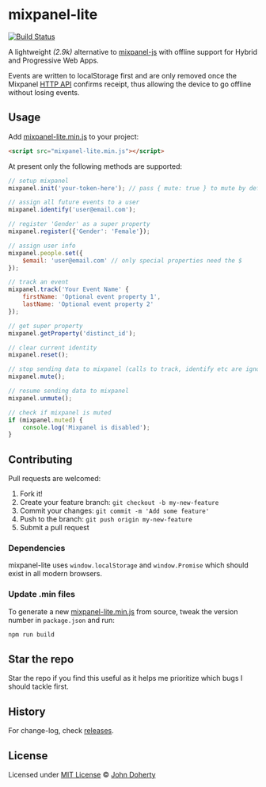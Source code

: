 # mixpanel-lite

[![Build Status](https://github.com/john-doherty/mixpanel-lite/actions/workflows/ci.yml/badge.svg)](https://github.com/john-doherty/mixpanel-lite/actions/workflows/ci.yml)

A lightweight _(2.9k)_ alternative to [mixpanel-js](https://github.com/mixpanel/mixpanel-js) with offline support for Hybrid and Progressive Web Apps.

Events are written to localStorage first and are only removed once the Mixpanel [HTTP API](https://developer.mixpanel.com/docs/http) confirms receipt, thus allowing the device to go offline without losing events.

## Usage

Add [mixpanel-lite.min.js](dist/mixpanel-lite.min.js) to your project:

```html
<script src="mixpanel-lite.min.js"></script>
```

At present only the following methods are supported:

```js
// setup mixpanel
mixpanel.init('your-token-here'); // pass { mute: true } to mute by default

// assign all future events to a user
mixpanel.identify('user@email.com');

// register 'Gender' as a super property
mixpanel.register({'Gender': 'Female'});

// assign user info
mixpanel.people.set({
    $email: 'user@email.com' // only special properties need the $
});

// track an event
mixpanel.track('Your Event Name' {
    firstName: 'Optional event property 1',
    lastName: 'Optional event property 2'
});

// get super property
mixpanel.getProperty('distinct_id');

// clear current identity
mixpanel.reset();

// stop sending data to mixpanel (calls to track, identify etc are ignored)
mixpanel.mute();

// resume sending data to mixpanel
mixpanel.unmute();

// check if mixpanel is muted
if (mixpanel.muted) {
    console.log('Mixpanel is disabled');
}
```

## Contributing

Pull requests are welcomed:

1. Fork it!
2. Create your feature branch: `git checkout -b my-new-feature`
3. Commit your changes: `git commit -m 'Add some feature'`
4. Push to the branch: `git push origin my-new-feature`
5. Submit a pull request

### Dependencies

mixpanel-lite uses `window.localStorage` and `window.Promise` which should exist in all modern browsers.

### Update .min files

To generate a new [mixpanel-lite.min.js](dist/mixpanel-lite.min.js) from source, tweak the version number in `package.json` and run:

```bash
npm run build
```

## Star the repo

Star the repo if you find this useful as it helps me prioritize which bugs I should tackle first.

## History

For change-log, check [releases](https://github.com/john-doherty/mixpanel-lite/releases).

## License

Licensed under [MIT License](LICENSE) &copy; [John Doherty](https://twitter.com/mrJohnDoherty)
